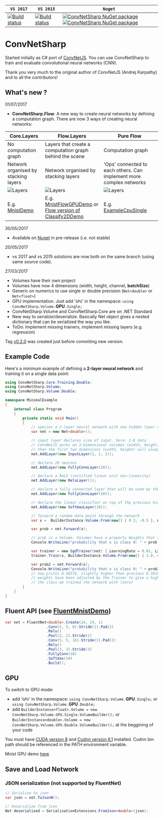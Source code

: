 | **`VS 2017`** | **`VS 2015`** | **`Nuget`** |
|-----------------|---------------------|------------------|
|[![Build status](https://ci.appveyor.com/api/projects/status/lcqjebortqnn1wkg?svg=true)](https://ci.appveyor.com/project/cbovar/convnetsharp)|[![Build status](https://ci.appveyor.com/api/projects/status/2vtsgpr9ppo5b4gg?svg=true)](https://ci.appveyor.com/project/cbovar/convnetsharp-0kbf4)|[![ConvNetSharp NuGet package](https://img.shields.io/nuget/v/Cognitio.ConvNetSharp.Core.svg?style=flat)](https://www.nuget.org/packages/Cognitio.ConvNetSharp.Core/) [![ConvNetSharp NuGet package](https://img.shields.io/nuget/dt/Cognitio.ConvNetSharp.Core.svg?style=flat)](https://www.nuget.org/packages/Cognitio.ConvNetSharp.Core/)|



# ConvNetSharp
Started initially as C# port of [ConvNetJS](https://github.com/karpathy/convnetjs). You can use ConvNetSharp to train and evaluate convolutional neural networks (CNN).

Thank you very much to the original author of ConvNetJS (Andrej Karpathy) and to all the contributors!

## What's new ?

01/07/2017

- **ConvNetSharp.Flow**: A new way to create neural networks by defining a computation graph. 
There are now 3 ways of creating neural networks:

| Core.Layers  | Flow.Layers | Pure Flow |
| ------------- | ------------- | ------------- |
| No computation graph  | Layers that create a computation graph behind the scene  | Computation graph  |
| Network organised by stacking layers  | Network organised by stacking layers  | 'Ops' connected to each others. Can implement more complex networks  |
| ![Layers](https://github.com/cbovar/ConvNetSharp/blob/master/img/structure.png) |  ![Layers](https://github.com/cbovar/ConvNetSharp/blob/master/img/structure.png)  | ![Layers](https://github.com/cbovar/ConvNetSharp/blob/master/img/graph.png)  |
| E.g. [MnistDemo](https://github.com/cbovar/ConvNetSharp/tree/master/Examples/MnistFlowGPUDemo)  |  E.g. [MnistFlowGPUDemo](https://github.com/cbovar/ConvNetSharp/tree/master/Examples/MnistDemo.Flow.GPU) or [Flow version of Classify2DDemo ](https://github.com/cbovar/ConvNetSharp/blob/master/Examples/FlowDemo/Classify2DDemo.cs)  | E.g. [ExampleCpuSingle](https://github.com/cbovar/ConvNetSharp/blob/master/Examples/FlowDemo/ExampleCPUSingle.cs)  |


30/05/2017

- Available on [Nuget](https://www.nuget.org/packages/Cognitio.ConvNetSharp.Volume/) in pre-release (i.e. not stable)

20/05/2017

- vs 2017 and vs 2015 solutions are now both on the same branch (using same source code).

27/03/2017

- Volumes have their own project
- Volumes have now 4 dimensions (width, height, channel, **batchSize**)
- Generic on numerics to use single or double precision (`Net<double>` or `Net<float>`)
- GPU implementation. Just add '`GPU`' in the namespace: `using ConvNetSharp.Volume.`**GPU**`.Single;`
- ConvNetSharp.Volume and ConvNetSharp.Core are on .NET Standard
- New way to serialize/deserialize. Basically Net object gives a nested dictionary that can be serialized the way you like.
- ToDo: Implement missing trainers, implement missing layers (e.g. regression)

Tag [v0.2.0](https://github.com/cbovar/ConvNetSharp/tree/v0.2.0) was created just before commiting new version.

## Example Code

Here's a minimum example of defining a **2-layer neural network** and training
it on a single data point:
```c#
using ConvNetSharp.Core.Training.Double;
using ConvNetSharp.Volume;
using ConvNetSharp.Volume.Double;

namespace MinimalExample
{
    internal class Program
    {
        private static void Main()
        {
            // species a 2-layer neural network with one hidden layer of 20 neurons
            var net = new Net<double>();

            // input layer declares size of input. here: 2-D data
            // ConvNetJS works on 3-Dimensional volumes (width, height, depth), but if you're not dealing with images
            // then the first two dimensions (width, height) will always be kept at size 1
            net.AddLayer(new InputLayer(1, 1, 2));

            // declare 20 neurons
            net.AddLayer(new FullyConnLayer(20));

            // declare a ReLU (rectified linear unit non-linearity)
            net.AddLayer(new ReluLayer());

            // declare a fully connected layer that will be used by the softmax layer
            net.AddLayer(new FullyConnLayer(10));

            // declare the linear classifier on top of the previous hidden layer
            net.AddLayer(new SoftmaxLayer(10));

            // forward a random data point through the network
            var x =  BuilderInstance.Volume.From(new[] { 0.3, -0.5 }, new Shape(2));

            var prob = net.Forward(x);

            // prob is a Volume. Volumes have a property Weights that stores the raw data, and WeightGradients that stores gradients
            Console.WriteLine("probability that x is class 0: " + prob.Get(0)); // prints e.g. 0.50101

            var trainer = new SgdTrainer(net) { LearningRate = 0.01, L2Decay = 0.001 };
            trainer.Train(x, BuilderInstance.Volume.From(new[] { 1.0, 0.0, 0.0, 0.0, 0.0, 0.0, 0.0, 0.0, 0.0, 0.0 }, new Shape(1, 1, 10, 1))); // train the network, specifying that x is class zero

            var prob2 = net.Forward(x);
            Console.WriteLine("probability that x is class 0: " + prob2.Get(0));
            // now prints 0.50374, slightly higher than previous 0.50101: the networks
            // weights have been adjusted by the Trainer to give a higher probability to
            // the class we trained the network with (zero)
        }
    }
}
```

## Fluent API (see [FluentMnistDemo](https://github.com/cbovar/ConvNetSharp/tree/master/Examples/FluentMnistDemo))

```c#
var net = FluentNet<double>.Create(24, 24, 1)
                   .Conv(5, 5, 8).Stride(1).Pad(2)
                   .Relu()
                   .Pool(2, 2).Stride(2)
                   .Conv(5, 5, 16).Stride(1).Pad(2)
                   .Relu()
                   .Pool(3, 3).Stride(3)
                   .FullyConn(10)
                   .Softmax(10)
                   .Build();
```

## GPU

To switch to GPU mode:
* add '`GPU`' in the namespace: `using ConvNetSharp.Volume.`**GPU**`.Single;` or `using ConvNetSharp.Volume.`**GPU**`.Double;`
* add `BuilderInstance<float>.Volume = new ConvNetSharp.Volume.GPU.Single.VolumeBuilder();` or `BuilderInstance<double>.Volume = new ConvNetSharp.Volume.GPU.Double.VolumeBuilder();` at the beggining of your code

You must have [CUDA version 8](https://developer.nvidia.com/cuda-downloads) and [Cudnn version 6.1](https://developer.nvidia.com/cudnn) installed.
Cudnn bin path should be referenced in the PATH environment variable.

Mnist GPU demo [here](https://github.com/cbovar/ConvNetSharp/tree/master/Examples/MnistDemo.GPU)

## Save and Load Network
### JSON serialization (not supported by FluentNet)
```c#
// Serialize to json 
var json = net.ToJsonN();

// Deserialize from json
Net deserialized = SerializationExtensions.FromJson<double>(json);
```
